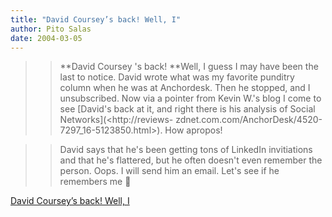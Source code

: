 ```yaml
---
title: "David Coursey’s back! Well, I"
author: Pito Salas
date: 2004-03-05
---
```



>>

>> **David Coursey 's back! **Well, I guess I may have been the last to
notice. David wrote what was my favorite punditry column when he was at
Anchordesk. Then he stopped, and I unsubscribed. Now via a pointer from Kevin
W.'s blog I come to see [David's back at it, and right there is his analysis
of Social Networks](<http://reviews-
zdnet.com.com/AnchorDesk/4520-7297_16-5123850.html>). How apropos!

>>

>>  
>
>>

>> David says that he's been getting tons of LinkedIn invitiations and that
he's flattered, but he often doesn't even remember the person. Oops. I will
send him an email. Let's see if he remembers me 🙂


[David Coursey’s back! Well, I](None)
